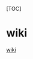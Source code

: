 [TOC]

# wiki
[wiki](https://wiki.archlinux.org/title/System_time_(%E7%AE%80%E4%BD%93%E4%B8%AD%E6%96%87))

